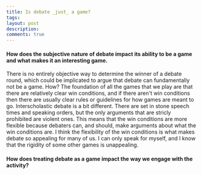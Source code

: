```yaml
---
title: Is debate _just_ a game?
tags:
layout: post
description: 
comments: true
---
```


#### How does the subjective nature of debate impact its ability to be a game and what makes it an interesting game. 

There is no entirely objective way to determine the winner of a debate round, which could be implicated to argue that debate can fundamentally not be a game. How? The foundation of all the games that we play are that there are relatively clear win conditions, and if there aren't win conditions then there are usually clear rules or guidelines for how games are meant to go. Interscholastic debate is a bit different. There are set in stone speech times and speaking orders, but the only arguments that are stricly prohibited are violent ones. This means that the win conditions are more flexible because debaters can, and should, make arguments about what the win conditions are. I think the flexibility of the win conditions is what makes debate so appealing for many of us. I can only speak for myself, and I know that the rigidity of some other games is unappealing. 

#### How does treating debate as a game impact the way we engage with the activity? 





